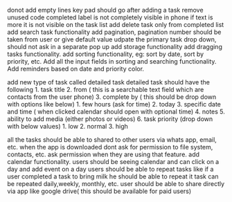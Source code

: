 donot add empty lines
key pad should go after adding a task
remove unused code
completed label is not completely visible in phone
if text is more it is not visible on the task list
add delete task only from completed list
add search task functionality
add pagination, pagination number should be taken from user or give default value
udpate the primary task drop down, should not ask in a separate pop up
add storage functionality
add dragging tasks functionality.
add sorting functionality, eg: sort by date, sort by priority, etc. 
Add all the input fields in sorting and searching functionality.
Add reminders based on date and priority color.


add new type of task called detailed task
    detailed task should have the following
        1. task title
        2. from ( this is a searchable text field which are contacts from the user phone)
        3. complete by ( this should be drop down with options like below)
            1. few hours (ask for time)
            2. today
            3. specific date and time ( when clicked calendar should open with optional time)
        4. notes
        5. ability to add media (either photos or videos)
        6. task priority (drop down with below values)
            1. low
            2. normal
            3. high
        

all the tasks should be able to shared to other users via whats app, email, etc.
when the app is downloaded dont ask for permission to file system, contacts, etc. ask permission when they are using that feature.
add calendar functionality.
    users should be seeing calendar and can click on a day and add event on a day 
users should be able to repeat tasks like
    if a user completed a task to bring milk he should be able to repeat it
    task can be repeated daily,weekly, monthly, etc.
user should be able to share directly via app like google drive( this should be available for paid users)